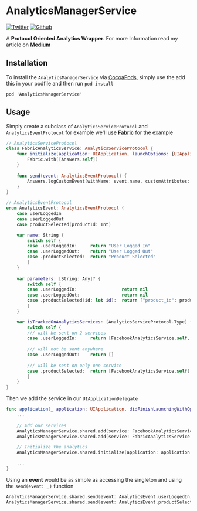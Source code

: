 # AnalyticsManagerService

[![Twitter](https://img.shields.io/badge/Twitter-%40kuyazee-blue.svg)](http://twitter.com/kuyazee)
[![Github](https://img.shields.io/badge/Github-kuyazee-blue.svg)](https://github.com/kuyazee)

A **Protocol Oriented Analytics Wrapper**. For more Information read my article on **[Medium](https://medium.com/@zonilyjame/a-protocol-oriented-analytics-layer-574e4967fe50)**

## Installation

To install the `AnalyticsManagerService` via [CocoaPods](http://cocoapods.org), simply use the add this in your podfile and then run `pod install`

```Cocoapods
pod 'AnalyticsManagerService'
```

## Usage

Simply create a subclass of `AnalyticsServiceProtocol` and `AnalyticsEventProtocol` for example we'll use **[Fabric](https://Fabric.io)** for the example

```Swift
// AnalyticsServiceProtocol
class FabricAnalyticsService: AnalyticsServiceProtocol {
    func initialize(application: UIApplication, launchOptions: [UIApplicationLaunchOptionsKey : Any]?) {
        Fabric.with([Answers.self])
    }
    
    func send(event: AnalyticsEventProtocol) {
        Answers.logCustomEvent(withName: event.name, customAttributes: event.parameters)
    }
}
```

```Swift
// AnalyticsEventProtocol
enum AnalyticsEvent: AnalyticsEventProtocol {
    case userLoggedIn
    case userLoggedOut
    case productSelected(productId: Int)

    var name: String { 
        switch self {
        case .userLoggedIn:     return "User Logged In"
        case .userLoggedOut:    return "User Logged Out"
        case .productSelected:  return "Product Selected"
        }
    }
    
    var parameters: [String: Any]? {
        switch self {
        case .userLoggedIn:                 return nil
        case .userLoggedOut:                return nil
        case .productSelected(id: let id):  return ["product_id": productId]
        }
    }

    var isTrackedOnAnalyticsServices: [AnalyticsServiceProtocol.Type] { 
        switch self {
        /// will be sent on 2 services 
        case .userLoggedIn:     return [FacebookAnalyticsService.self, FabricAnalyticsService.self]
            
        /// will not be sent anywhere
        case .userLoggedOut:    return [] 
            
        /// will be sent on only one service
        case .productSelected:  return [FacebookAnalyticsService.self]
        }
    }
}
```

Then we add the service in our `UIApplicationDelegate`

```Swift
func application(_ application: UIApplication, didFinishLaunchingWithOptions launchOptions: [UIApplicationLaunchOptionsKey: Any]?) -> Bool {
    ...
    
    // Add our services
    AnalyticsManagerService.shared.add(service: FacebookAnalyticsService())
    AnalyticsManagerService.shared.add(service: FabricAnalyticsService())

    // Initialize the analytics
    AnalyticsManagerService.shared.initialize(application: application: launchOptions: launchOptions)

    ...
}
```

Using an **event** would be as simple as accessing the singleton and using the `send(event: _)` function

```Swift
AnalyticsManagerService.shared.send(event: AnalyticsEvent.userLoggedIn)
AnalyticsManagerService.shared.send(event: AnalyticsEvent.productSelected(productId: productModel.id))
```
